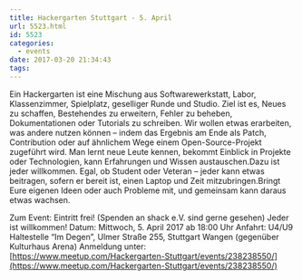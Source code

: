 ```yaml
---
title: Hackergarten Stuttgart - 5. April
url: 5523.html
id: 5523
categories:
  - events
date: 2017-03-20 21:34:43
tags:
---
```


Ein Hackergarten ist eine Mischung aus Softwarewerkstatt, Labor, Klassenzimmer, Spielplatz, geselliger Runde und Studio. Ziel ist es, Neues zu schaffen, Bestehendes zu erweitern, Fehler zu beheben, Dokumentationen oder Tutorials zu schreiben. Wir wollen etwas erarbeiten, was andere nutzen können – indem das Ergebnis am Ende als Patch, Contribution oder auf ähnlichem Wege einem Open-Source-Projekt zugeführt wird. Man lernt neue Leute kennen, bekommt Einblick in Projekte oder Technologien, kann Erfahrungen und Wissen austauschen.Dazu ist jeder willkommen. Egal, ob Student oder Veteran – jeder kann etwas beitragen, sofern er bereit ist, einen Laptop und Zeit mitzubringen.Bringt Eure eigenen Ideen oder auch Probleme mit, und gemeinsam kann daraus etwas wachsen.

Zum Event:
Eintritt frei! (Spenden an shack e.V. sind gerne gesehen) Jeder ist willkommen!
Datum: Mittwoch, 5\. April 2017 ab 18:00 Uhr
Anfahrt: U4/U9 Haltestelle “Im Degen”, Ulmer Straße 255, Stuttgart Wangen (gegenüber Kulturhaus Arena)
Anmeldung unter: [https://www.meetup.com/Hackergarten-Stuttgart/events/238238550/](https://www.meetup.com/Hackergarten-Stuttgart/events/238238550/)